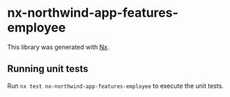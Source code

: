 # nx-northwind-app-features-employee

This library was generated with [Nx](https://nx.dev).

## Running unit tests

Run `nx test nx-northwind-app-features-employee` to execute the unit tests.
